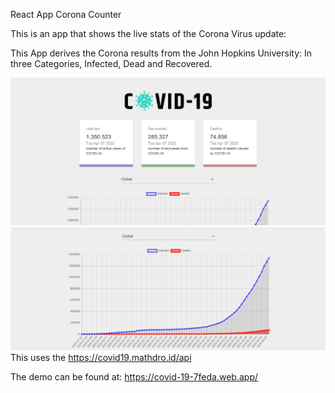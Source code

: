 React App Corona Counter

This is an app that shows the live stats of the Corona Virus update:

This App derives the Corona results from the John Hopkins University: In three Categories, Infected, Dead and Recovered.

![Image description](./src/images/covid.PNG)
![Image description](./src/images/covid2.PNG)
This uses the https://covid19.mathdro.id/api


The demo can be found at: https://covid-19-7feda.web.app/
